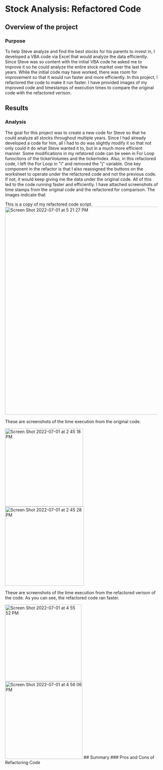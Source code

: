 # Stock Analysis: Refactored Code
## Overview of the project
### Purpose
To help Steve analyze and find the best stocks for his parents to invest in, I developed a VBA code via Excel that would analyze the data efficiently. Since Steve was so content with the initial VBA code he asked me to improve it so he could analyze the entire stock market over the last few years. While the initial code may have worked, there was room for improvement so that it would run faster and more efficiently. In this project, I refactored the code to make it run faster. I have provided images of my improved code and timestamps of execution times to compare the original code with the refactored verison. 
## Results
### Analysis 
The goal for this project was to create a new code for Steve so that he could analyze all stocks throughout multiple years. Since I had already developed a code for him, all I had to do was slightly modify it so that not only could it do what Steve wanted it to, but in a much more efficient manner. Some modifications in my refatored code can be seen in For Loop funncitons of the tickerVolumes and the tickerIndex. Also, in this refactored code, I left the For Loop in "i" and removed the "j" variable. One key component in the refactor is that I also reassigned the buttons on the worksheet to operate under the refactored code and not the previous code. If not, it would keep giving me the data under the original code. All of this led to the code running faster and efficiently. I have attached screenshots of time stamps from the original code and the refactored for comparison. The images indicate that 

This is a copy of my refactored code script. 
<img width="683" alt="Screen Shot 2022-07-01 at 5 21 27 PM" src="https://user-images.githubusercontent.com/107595127/176979987-197943c4-3e8e-4721-b915-0c3c658d78ae.png">

These are screenshots of the time execution from the original code.

<img width="257" alt="Screen Shot 2022-07-01 at 2 45 18 PM" src="https://user-images.githubusercontent.com/107595127/176980479-76f153b9-72ce-418c-bbe5-592be38da87a.png">
<img width="260" alt="Screen Shot 2022-07-01 at 2 45 28 PM" src="https://user-images.githubusercontent.com/107595127/176980480-9c0031fc-dd8d-4649-ba7f-7674f7498023.png">

These are screenshots of the time execution from the refactored verison of the code. As you can see, the refactored code ran faster. 

<img width="252" alt="Screen Shot 2022-07-01 at 4 55 52 PM" src="https://user-images.githubusercontent.com/107595127/176980526-06abcf48-2c3f-45d5-b0cd-2418f7197ff0.png">
<img width="255" alt="Screen Shot 2022-07-01 at 4 56 06 PM" src="https://user-images.githubusercontent.com/107595127/176980528-4453566c-644f-44d3-bfa1-067dce69bc90.png">
## Summary
### Pros and Cons of Refactoring Code



